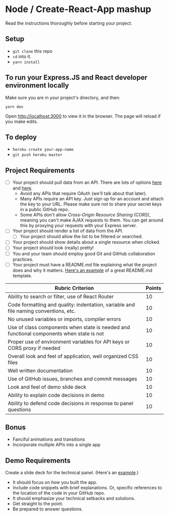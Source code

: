 # Node / Create-React-App mashup
Read the instructions thoroughly before starting your project.

## Setup
* `git clone` this repo
* `cd` into it.
* `yarn install`

## To run your Express.JS and React developer environment locally
Make sure you are in your project's directory, and then:
```
yarn dev
```

Open [http://localhost:3000](http://localhost:3000) to view it in the browser. The page will reload if you make edits.

## To deploy

* `heroku create your-app-name`
* `git push heroku master`

## Project Requirements

* [ ] Your project should pull data from an API. There are lots of options [here](https://github.com/toddmotto/public-apis) and [here](https://market.mashape.com/).
  * Avoid any APIs that require OAuth (we'll talk about that later).
  * Many APIs require an API key. Just sign up for an account and attach the key to your URL. Please make sure not to share your secret keys in a public GitHub repo.
  * Some APIs don't allow _Cross-Origin Resource Sharing_ (CORS), meaning you can't make AJAX requests to them. You can get around this by proxying your requests with your Express server.
* [ ] Your project should render a list of data from the API.
  * [ ] Your project should allow the list to be filtered or searched.
* [ ] Your project should show details about a single resource when clicked.
* [ ] Your project should look (really) pretty!
* [ ] You and your team should employ good Git and GitHub collaboration practices.
* [ ] Your project must have a README.md file explaining what the project does and why it matters. [Here's an example](https://github.com/codeforamerica/howto/blob/master/Good-READMEs.md) of a great README.md template.

Rubric Criterion | Points
--- | ---
Ability to search or filter, use of React Router | 10
Code formatting and quality: indentation, variable and file naming conventions, etc. | 10
No unused variables or imports, compiler errors | 10
Use of class components when state is needed and functional components when state is not | 10
Proper use of environment variables for API keys or CORS proxy if needed | 10
Overall look and feel of application, well organized CSS files | 10
Well written documentation | 10
Use of GitHub issues, branches and commit messages | 10
Look and feel of demo slide deck | 10
Ability to explain code decisions in demo | 10
Ability to defend code decisions in response to panel questions | 10

## Bonus

* Fanciful animations and transitions
* Incorporate multiple APIs into a single app

## Demo Requirements

Create a slide deck for the technical panel. (Here's an [example](https://docs.google.com/presentation/d/15rfR-S5qAlzx4rHwBp_kJOlu0nQ7hcZOruTwbH6zRvQ/edit?usp=sharing).)

* It should focus on *how* you built the app.
* Include code snippets with brief explanations. Or, specific references to the location of the code in your GitHub repo.
* It should emphasize your technical setbacks and solutions.
* Get straight to the point.
* Be prepared to answer questions. 
